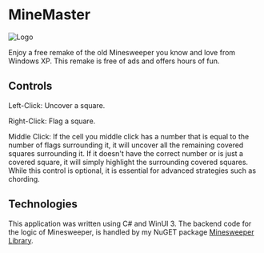 # MineMaster
![Logo](https://github.com/Shailosingh/MineMaster/assets/52577016/2cb4c45e-9962-4edb-a0c0-6c377491aa29)

Enjoy a free remake of the old Minesweeper you know and love from Windows XP. This remake is free of ads and offers hours of fun.

## Controls
Left-Click: Uncover a square.

Right-Click: Flag a square.

Middle Click: If the cell you middle click has a number that is equal to the number of flags surrounding it, it will uncover all the remaining covered squares surrounding it.
If it doesn't have the correct number or is just a covered square, it will simply highlight the surrounding covered squares. While this control is optional, it is
essential for advanced strategies such as chording.

## Technologies
This application was written using C# and WinUI 3. The backend code for the logic of Minesweeper, is handled by my NuGET package 
[Minesweeper Library](https://github.com/Shailosingh/MinesweeperLibrary).
